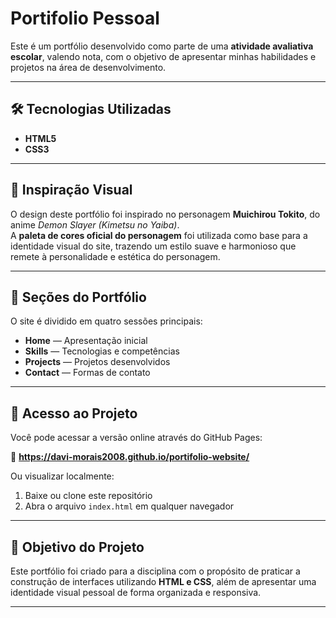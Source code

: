 # Portifolio Pessoal

Este é um portfólio desenvolvido como parte de uma **atividade avaliativa escolar**, valendo nota, com o objetivo de apresentar minhas habilidades e projetos na área de desenvolvimento.

---

## 🛠 Tecnologias Utilizadas

- **HTML5**
- **CSS3**

---

## 🎨 Inspiração Visual

O design deste portfólio foi inspirado no personagem **Muichirou Tokito**, do anime *Demon Slayer (Kimetsu no Yaiba)*.  
A **paleta de cores oficial do personagem** foi utilizada como base para a identidade visual do site, trazendo um estilo suave e harmonioso que remete à personalidade e estética do personagem.

---

## 📌 Seções do Portfólio

O site é dividido em quatro sessões principais:

- **Home** — Apresentação inicial  
- **Skills** — Tecnologias e competências  
- **Projects** — Projetos desenvolvidos  
- **Contact** — Formas de contato

---

## 🚀 Acesso ao Projeto

Você pode acessar a versão online através do GitHub Pages:

🔗 **https://davi-morais2008.github.io/portifolio-website/**

Ou visualizar localmente:

1. Baixe ou clone este repositório
2. Abra o arquivo `index.html` em qualquer navegador

---

## 🎯 Objetivo do Projeto

Este portfólio foi criado para a disciplina com o propósito de praticar a construção de interfaces utilizando **HTML e CSS**, além de apresentar uma identidade visual pessoal de forma organizada e responsiva.

---
